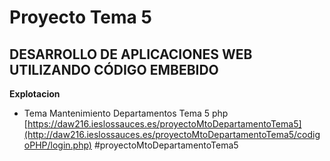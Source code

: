 # Proyecto Tema 5 
## DESARROLLO DE APLICACIONES WEB UTILIZANDO CÓDIGO EMBEBIDO

**Explotacion**  
+ Tema Mantenimiento Departamentos Tema 5 php [https://daw216.ieslossauces.es/proyectoMtoDepartamentoTema5](http://daw216.ieslossauces.es/proyectoMtoDepartamentoTema5/codigoPHP/login.php) #proyectoMtoDepartamentoTema5
